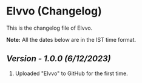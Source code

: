 # Elvvo (Changelog)

This is the changelog file of Elvvo.

**Note:** All the dates below are in the IST time format.

## <i>Version - 1.0.0 (6/12/2023)</i>

1. Uploaded "Elvvo" to GitHub for the first time.
